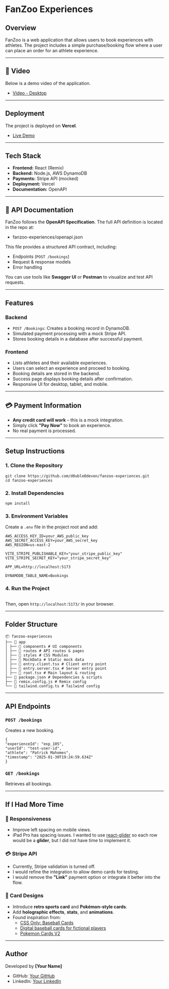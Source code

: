 # FanZoo Experiences

## Overview

FanZoo is a web application that allows users to book experiences with athletes. The project includes a simple purchase/booking flow where a user can place an order for an athlete experience.

---

## **🎥 Video**

Below is a demo video of the application.

- [Video - Desktop](https://youtu.be/LmBuaGtzRY0)

---

## Deployment

The project is deployed on **Vercel**.

- [Live Demo](https://fanzoo-experiences-o80vaq3h7-dev94s-projects-9a098fa3.vercel.app/)

---

## Tech Stack

- **Frontend:** React (Remix)
- **Backend:** Node.js, AWS DynamoDB
- **Payments:** Stripe API (mocked)
- **Deployment:** Vercel
- **Documentation:** OpenAPI

---

## 🔗 API Documentation

FanZoo follows the **OpenAPI Specification**. The full API definition is located in the repo at:

- fanzoo-experiences/openapi.json

This file provides a structured API contract, including:

- Endpoints (`POST /bookings`)
- Request & response models
- Error handling

You can use tools like **Swagger UI** or **Postman** to visualize and test API requests.

---

## Features

### **Backend**

- `POST /Bookings`: Creates a booking record in DynamoDB.
- Simulated payment processing with a mock Stripe API.
- Stores booking details in a database after successful payment.

### **Frontend**

- Lists athletes and their available experiences.
- Users can select an experience and proceed to booking.
- Booking details are stored in the backend.
- Success page displays booking details after confirmation.
- Responsive UI for desktop, tablet, and mobile.

---

## **💳 Payment Information**

- **Any credit card will work** – this is a mock integration.
- Simply click **"Pay Now"** to book an experience.
- No real payment is processed.

---

## Setup Instructions

### **1. Clone the Repository**

```
git clone https://github.com/d0uble0deven/fanzoo-experiences.git
cd fanzoo-experiences
```

### **2. Install Dependencies**

```
npm install
```

### **3. Environment Variables**

Create a `.env` file in the project root and add:

```
AWS_ACCESS_KEY_ID=your_AWS_public_key
AWS_SECRET_ACCESS_KEY=your_AWS_secret_key
AWS_REGION=us-east-2

VITE_STRIPE_PUBLISHABLE_KEY="your_stripe_public_key"
VITE_STRIPE_SECRET_KEY="your_stripe_secret_key"

APP_URL=http://localhost:5173

DYNAMODB_TABLE_NAME=Bookings
```

### **4. Run the Project**

```npm run dev

```

Then, open `http://localhost:5173/` in your browser.

---

## Folder Structure

```
📦 fanzoo-experiences
├── 📂 app
│ ├── 📂 components # UI components
│ ├── 📂 routes # API routes & pages
│ ├── 📂 styles # CSS Modules
│ ├── 📂 MockData # Static mock data
│ ├── 📄 entry.client.tsx # Client entry point
│ ├── 📄 entry.server.tsx # Server entry point
│ ├── 📄 root.tsx # Main layout & routing
├── 📄 package.json # Dependencies & scripts
├── 📄 remix.config.js # Remix config
└── 📄 tailwind.config.ts # Tailwind config
```

---

## API Endpoints

### `POST /bookings`

Creates a new booking.

```
{
"experienceId": "exp_105",
"userId": "test-user-id",
"athlete": "Patrick Mahomes",
"timestamp": "2025-01-30T19:24:59.634Z"
}
```

### `GET /bookings`

Retrieves all bookings.

---

## **If I Had More Time**

### **📱 Responsiveness**

- Improve left spacing on mobile views.
- iPad Pro has spacing issues. I wanted to use [react-glider](https://www.npmjs.com/package/react-glider) so each row would be a **glider**, but I did not have time to implement it.

### **💳 Stripe API**

- Currently, Stripe validation is turned off.
- I would refine the integration to allow demo cards for testing.
- I would remove the **"Link"** payment option or integrate it better into the flow.

### **🎴 Card Designs**

- Introduce **retro sports card** and **Pokémon-style cards**.
- Add **holographic effects**, **stats**, and **animations**.
- Found inspiration from:
  - [CSS Only: Baseball Cards](https://codepen.io/kitjenson/pen/YoLWqX?css-preprocessor=scss)
  - [Digital baseball cards for fictional players](https://codepen.io/kaisle/pen/pqxNPz)
  - [Pokemon Cards V2](https://codesandbox.io/p/github/yeswesurf/3d-css-baseball-cards/main?file=%2Fsrc%2Flib%2Fcomponents%2Fcard-shine.svelte)

---

## Author

Developed by **[Your Name]**

- GitHub: [Your GitHub](https://github.com/d0uble0deven)
- LinkedIn: [Your LinkedIn](https://linkedin.com/in/DevGovindji)
